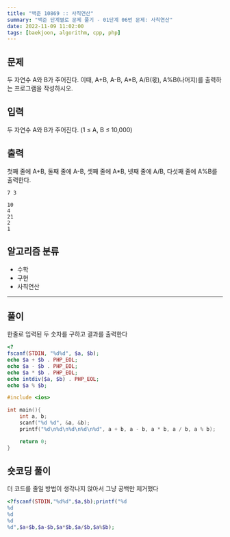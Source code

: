 ```yaml
---
title: "백준 10869 :: 사칙연산"
summary: "백준 단계별로 문제 풀기 - 01단계 06번 문제: 사칙연산"
date: 2022-11-09 11:02:00
tags: [baekjoon, algorithm, cpp, php]
---
```


## 문제

두 자연수 A와 B가 주어진다. 이때, A+B, A-B, A*B, A/B(몫), A%B(나머지)를 출력하는 프로그램을 작성하시오.

## 입력

두 자연수 A와 B가 주어진다. (1 ≤ A, B ≤ 10,000)

## 출력
첫째 줄에 A+B, 둘째 줄에 A-B, 셋째 줄에 A*B, 넷째 줄에 A/B, 다섯째 줄에 A%B를 출력한다.

```예제_입력
7 3
```

```예제_출력
10
4
21
2
1
```

## 알고리즘 분류

- 수학
- 구현
- 사칙연산

---

## 풀이

한줄로 입력된 두 숫자를 구하고 결과를 출력한다

```PHP
<?
fscanf(STDIN, "%d%d", $a, $b);
echo $a + $b . PHP_EOL;
echo $a - $b . PHP_EOL;
echo $a * $b . PHP_EOL;
echo intdiv($a, $b) . PHP_EOL;
echo $a % $b;
```

```C++
#include <ios>

int main(){
    int a, b;
    scanf("%d %d", &a, &b);
    printf("%d\n%d\n%d\n%d\n%d", a + b, a - b, a * b, a / b, a % b);

    return 0;
}
```

## 숏코딩 풀이
더 코드를 줄일 방법이 생각나지 앉아서 그냥 공백만 제거했다
```PHP
<?fscanf(STDIN,"%d%d",$a,$b);printf("%d
%d
%d
%d
%d",$a+$b,$a-$b,$a*$b,$a/$b,$a%$b);
```
